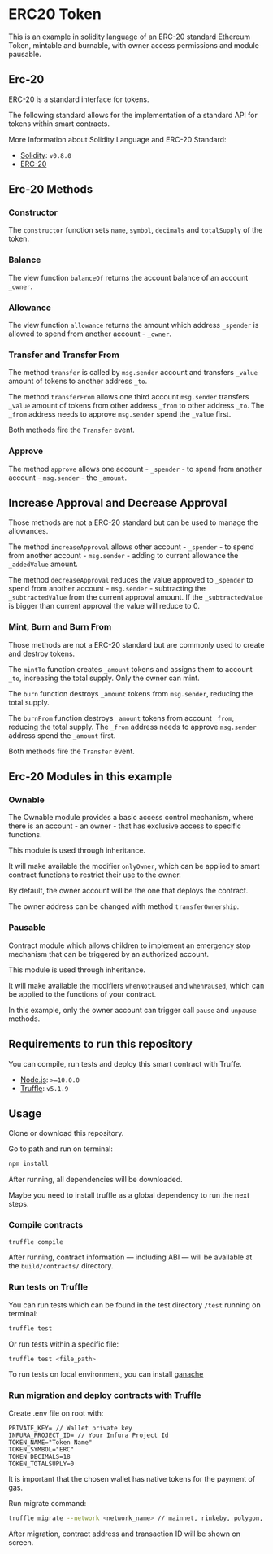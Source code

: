 # ERC20 Token
 
This is an example in solidity language of an ERC-20 standard Ethereum Token, mintable and burnable, with owner access permissions and module pausable.
 
## Erc-20
 
ERC-20 is a standard interface for tokens.
 
The following standard allows for the implementation of a standard API for tokens within smart contracts.
 
More Information about Solidity Language and ERC-20 Standard:
 
- [Solidity](https://solidity.readthedocs.io/en/v0.8.0/): `v0.8.0`
- [ERC-20](https://eips.ethereum.org/EIPS/eip-20)
 
## Erc-20 Methods
 
### Constructor
 
The `constructor` function sets `name`, `symbol`, `decimals` and `totalSupply` of the token.
 
### Balance
 
The view function `balanceOf` returns the account balance of an account `_owner`.

### Allowance
 
The view function `allowance` returns the amount which address `_spender` is allowed to spend from another account - `_owner`.
 
### Transfer and Transfer From
 
The method `transfer` is called by `msg.sender` account and transfers `_value` amount of tokens to another address `_to`.
 
The method `transferFrom` allows one third account `msg.sender` transfers `_value` amount of tokens from other address `_from` to other address `_to`. The `_from` address needs to approve `msg.sender` spend the `_value` first.
 
Both methods fire the `Transfer` event.
 
### Approve
 
The method `approve` allows one account - `_spender` - to spend from another account - `msg.sender` - the `_amount`.

## Increase Approval and Decrease Approval

Those methods are not a ERC-20 standard but can be used to manage the allowances.
 
The method `increaseApproval` allows other account - `_spender` - to spend from another account - `msg.sender` - adding to current allowance the `_addedValue` amount.
 
The method `decreaseApproval` reduces the value approved to `_spender` to spend from another account - `msg.sender` - subtracting the `_subtractedValue` from the current approval amount. If the `_subtractedValue` is bigger than current approval the value will reduce to 0.
 
### Mint, Burn and Burn From
 
Those methods are not a ERC-20 standard but are commonly used to create and destroy tokens.
 
The `mintTo` function creates `_amount` tokens and assigns them to account `_to`, increasing the total supply. Only the owner can mint.
 
The `burn` function destroys `_amount` tokens from `msg.sender`, reducing the total supply.
 
The `burnFrom` function destroys `_amount` tokens from account `_from`, reducing the total supply. The `_from` address needs to approve `msg.sender` address spend the `_amount` first.
 
Both methods fire the `Transfer` event.
 
## Erc-20 Modules in this example
 
### Ownable
 
The Ownable module provides a basic access control mechanism, where there is an account - an owner - that has exclusive access to specific functions.
 
This module is used through inheritance.
 
It will make available the modifier `onlyOwner`, which can be applied to smart contract functions to restrict their use to the owner.
 
By default, the owner account will be the one that deploys the contract.
 
The owner address can be changed with method `transferOwnership`.
 
### Pausable
 
Contract module which allows children to implement an emergency stop mechanism that can be triggered by an authorized account.
 
This module is used through inheritance.
 
It will make available the modifiers `whenNotPaused` and `whenPaused`, which can be applied to the functions of your contract.
 
In this example, only the owner account can trigger call `pause` and `unpause` methods.
 
## Requirements to run this repository
 
You can compile, run tests and deploy this smart contract with Truffe.
 
- [Node.js](https://nodejs.org/download/release/latest-v10.x/): `>=10.0.0`
- [Truffle](https://www.trufflesuite.com/truffle): `v5.1.9`
 
## Usage
 
Clone or download this repository.
 
Go to path and run on terminal:
 
```sh
npm install
```
After running, all dependencies will be downloaded.
 
Maybe you need to install truffle as a global dependency to run the next steps.
 
### Compile contracts
 
```sh
truffle compile
```
 
After running, contract information &mdash; including ABI &mdash; will be available at the `build/contracts/` directory.
 
### Run tests on Truffle
 
You can run tests which can be found in the test directory `/test` running on terminal:
 
```sh
truffle test
```
 
Or run tests within a specific file:
 
```sh
truffle test <file_path>
```
 
To run tests on local environment, you can install [ganache](https://trufflesuite.com/ganache/)
 
### Run migration and deploy contracts with Truffle
 
Create .env file on root with:
 
```
PRIVATE_KEY= // Wallet private key
INFURA_PROJECT_ID= // Your Infura Project Id
TOKEN_NAME="Token Name"
TOKEN_SYMBOL="ERC"
TOKEN_DECIMALS=18
TOKEN_TOTALSUPLY=0
```
 
It is important that the chosen wallet has native tokens for the payment of gas.
 
Run migrate command:
 
```sh
truffle migrate --network <network_name> // mainnet, rinkeby, polygon, mumbai...
```
 
After migration, contract address and transaction ID will be shown on screen.
 

